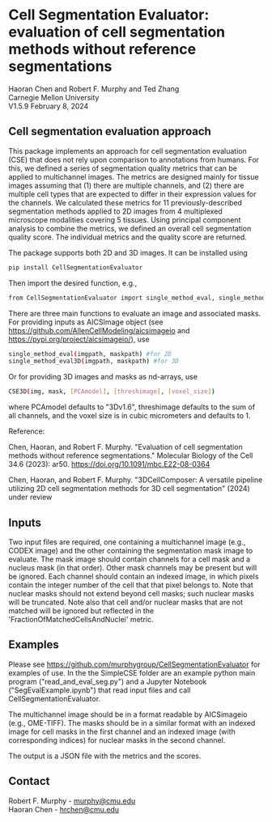 # Cell Segmentation Evaluator: evaluation of cell segmentation methods without reference segmentations
Haoran Chen and Robert F. Murphy and Ted Zhang\
Carnegie Mellon University\
V1.5.9 February 8, 2024

## Cell segmentation evaluation approach
This package implements an approach for cell segmentation evaluation (CSE) that does not rely upon comparison to annotations from humans. For this, we defined a series of segmentation quality metrics that can be applied to multichannel images. The metrics are designed mainly for tissue images assuming that (1) there are multiple channels, and (2) there are multiple cell types that are expected to differ in their expression values for the channels. We calculated these metrics for 11 previously-described segmentation methods applied to 2D images from 4 multiplexed microscope modalities covering 5 tissues. Using principal component analysis to combine the metrics, we defined an overall cell segmentation quality score. The individual metrics and the quality score are returned.

The package supports both 2D and 3D images. It can be installed using
```bash
pip install CellSegmentationEvaluator
```

Then import the desired function, e.g., 
```bash
from CellSegmentationEvaluator import single_method_eval, single_method_eval3D, CSE3D
```

There are three main functions to evaluate an image and associated masks.  For providing inputs as AICSImage object (see https://github.com/AllenCellModeling/aicsimageio and https://pypi.org/project/aicsimageio/), use 
```bash
single_method_eval(imgpath, maskpath) #for 2D
single_method_eval3D(imgpath, maskpath) #for 3D
```
Or for providing 3D images and masks as nd-arrays, use
```bash
CSE3D(img, mask, [PCAmodel], [threshimage], [voxel_size])
```
where PCAmodel defaults to "3Dv1.6", threshimage defaults to the sum of all channels, and the voxel size is in cubic micrometers and defaults to 1.

Reference:

Chen, Haoran, and Robert F. Murphy. "Evaluation of cell segmentation methods without reference segmentations." Molecular Biology of the Cell 34.6 (2023): ar50. https://doi.org/10.1091/mbc.E22-08-0364

Chen, Haoran, and Robert F. Murphy. "3DCellComposer: A versatile pipeline utilizing 2D cell segmentation methods for 3D cell segmentation" (2024) under review

## Inputs

Two input files are required, one containing a multichannel image (e.g., CODEX image) and the other containing the segmentation mask image to evaluate.  The mask image should contain channels for a cell mask and a nucleus mask (in that order).  Other mask channels may be present but will be ignored.  Each channel should contain an indexed image, in which pixels contain the integer number of the cell that that pixel belongs to.  Note that nuclear masks should not extend beyond cell masks; such nuclear masks will be truncated.  Note also that cell and/or nuclear masks that are not matched will be ignored but reflected in the 'FractionOfMatchedCellsAndNuclei' metric.


## Examples

Please see https://github.com/murphygroup/CellSegmentationEvaluator for examples of use.  In the the SimpleCSE folder are an example python main program ("read_and_eval_seg.py") and a Jupyter Notebook ("SegEvalExample.ipynb") that read input files and call CellSegmentationEvaluator.

The multichannel image should be in a format readable by AICSimageio (e.g., OME-TIFF).  The masks should be in a similar format with an indexed image for cell masks in the first channel and an indexed image (with corresponding indices) for nuclear masks in the second channel.

The output is a JSON file with the metrics and the scores.

## Contact

Robert F. Murphy - murphy@cmu.edu\
Haoran Chen - hrchen@cmu.edu
